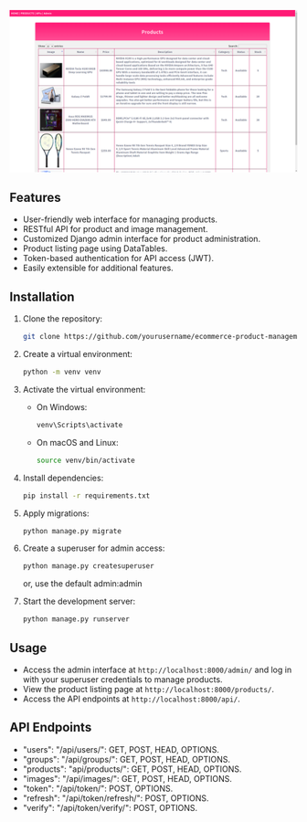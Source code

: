 ![Product Listing Page](screenshot.png)

## Features

- User-friendly web interface for managing products.
- RESTful API for product and image management.
- Customized Django admin interface for product administration.
- Product listing page using DataTables.
- Token-based authentication for API access (JWT).
- Easily extensible for additional features.

## Installation

1. Clone the repository:

   ```bash
   git clone https://github.com/yourusername/ecommerce-product-management.git
   ```

2. Create a virtual environment:

   ```bash
   python -m venv venv
   ```

3. Activate the virtual environment:

   - On Windows:

     ```bash
     venv\Scripts\activate
     ```

   - On macOS and Linux:

     ```bash
     source venv/bin/activate
     ```

4. Install dependencies:

   ```bash
   pip install -r requirements.txt
   ```

5. Apply migrations:

   ```bash
   python manage.py migrate
   ```

6. Create a superuser for admin access:

   ```bash
   python manage.py createsuperuser
   ```
   or, use the default admin:admin

7. Start the development server:

   ```bash
   python manage.py runserver
   ```

## Usage

- Access the admin interface at `http://localhost:8000/admin/` and log in with your superuser credentials to manage products.
- View the product listing page at `http://localhost:8000/products/`.
- Access the API endpoints at `http://localhost:8000/api/`.

## API Endpoints

- "users": "/api/users/": GET, POST, HEAD, OPTIONS.
- "groups": "/api/groups/": GET, POST, HEAD, OPTIONS.
- "products": "api/products/": GET, POST, HEAD, OPTIONS.
- "images": "/api/images/": GET, POST, HEAD, OPTIONS.
- "token": "/api/token/": POST, OPTIONS.
- "refresh": "/api/token/refresh/": POST, OPTIONS.
- "verify": "/api/token/verify/": POST, OPTIONS.
